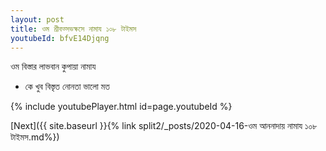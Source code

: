 ```yaml
---
layout: post
title: ওম শ্রীবত্সভক্ষসে নামায ১০৮ টাইমস
youtubeId: bfvE14Djqng
---
```

 
 
 ওম বিস্তার লাভবান কুপায়া নামায  
 
 -  কে খুব বিস্তৃত নোনতা ভালো মত 
 
  
 
  
 
 
 
 
 
 


{% include youtubePlayer.html id=page.youtubeId %}
 
[Next]({{ site.baseurl }}{% link  split2/_posts/2020-04-16-ওম আননাদায় নামায ১০৮ টাইমস.md%})
 
